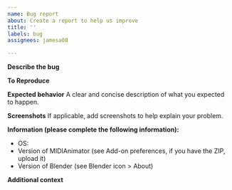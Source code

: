 ```yaml
---
name: Bug report
about: Create a report to help us improve
title: ''
labels: bug
assignees: jamesa08

---
```


**Describe the bug**



**To Reproduce**



**Expected behavior**
A clear and concise description of what you expected to happen.


**Screenshots**
If applicable, add screenshots to help explain your problem.


**Information (please complete the following information):**
 - OS: 
 - Version of MIDIAnimator (see Add-on preferences, if you have the ZIP, upload it)
-  Version of Blender (see Blender icon > About)


**Additional context**

